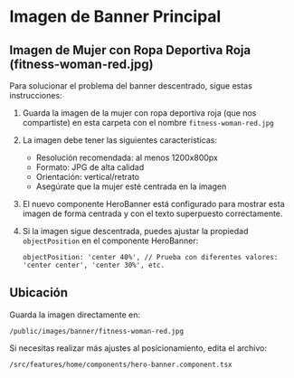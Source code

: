 # Imagen de Banner Principal

## Imagen de Mujer con Ropa Deportiva Roja (fitness-woman-red.jpg)

Para solucionar el problema del banner descentrado, sigue estas instrucciones:

1. Guarda la imagen de la mujer con ropa deportiva roja (que nos compartiste) en esta carpeta con el nombre `fitness-woman-red.jpg`

2. La imagen debe tener las siguientes características:
   - Resolución recomendada: al menos 1200x800px
   - Formato: JPG de alta calidad
   - Orientación: vertical/retrato
   - Asegúrate que la mujer esté centrada en la imagen

3. El nuevo componente HeroBanner está configurado para mostrar esta imagen de forma centrada y con el texto superpuesto correctamente.

4. Si la imagen sigue descentrada, puedes ajustar la propiedad `objectPosition` en el componente HeroBanner:
   ```
   objectPosition: 'center 40%', // Prueba con diferentes valores: 'center center', 'center 30%', etc.
   ```

## Ubicación
Guarda la imagen directamente en:
```
/public/images/banner/fitness-woman-red.jpg
```

Si necesitas realizar más ajustes al posicionamiento, edita el archivo:
```
/src/features/home/components/hero-banner.component.tsx
``` 